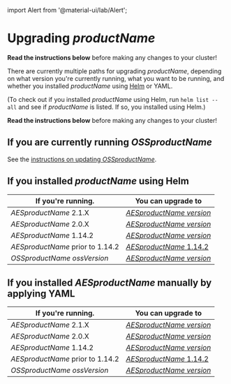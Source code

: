 import Alert from '@material-ui/lab/Alert';

# Upgrading $productName$

<Alert severity="warning">
  <b>Read the instructions below</b> before making any changes to your cluster!
</Alert>

There are currently multiple paths for upgrading $productName$, depending on what version you're currently
running, what you want to be running, and whether you installed $productName$ using [Helm](../helm) or
YAML.

(To check out if you installed $productName$ using Helm, run `helm list --all` and see if
$productName$ is listed. If so, you installed using Helm.)

<Alert severity="warning">
  <b>Read the instructions below</b> before making any changes to your cluster!
</Alert>

## If you are currently running $OSSproductName$

See the [instructions on updating $OSSproductName$](../../../../../emissary/$ossDocsVersion$/topics/install/migration-matrix).

## If you installed $productName$ using Helm

| If you're running.               | You can upgrade to                                                           |
|----------------------------------|------------------------------------------------------------------------------|
| $AESproductName$ 2.1.X           | [$AESproductName$ $version$](../upgrade/helm/edge-stack-2.1/edge-stack-2.2)  |
| $AESproductName$ 2.0.X           | [$AESproductName$ $version$](../upgrade/helm/edge-stack-2.0/edge-stack-2.2)  |
| $AESproductName$ 1.14.2          | [$AESproductName$ $version$](../upgrade/helm/edge-stack-1.14/edge-stack-2.2) |
| $AESproductName$ prior to 1.14.2 | [$AESproductName$ 1.14.2](../../../../1.14/topics/install/upgrading)         |
| $OSSproductName$ $ossVersion$    | [$AESproductName$ $version$](../upgrade/helm/emissary-2.2/edge-stack-2.2)    |

## If you installed $AESproductName$ manually by applying YAML

| If you're running.               | You can upgrade to                                                           |
|----------------------------------|------------------------------------------------------------------------------|
| $AESproductName$ 2.1.X           | [$AESproductName$ $version$](../upgrade/yaml/edge-stack-2.1/edge-stack-2.2)  |
| $AESproductName$ 2.0.X           | [$AESproductName$ $version$](../upgrade/yaml/edge-stack-2.0/edge-stack-2.2)  |
| $AESproductName$ 1.14.2          | [$AESproductName$ $version$](../upgrade/yaml/edge-stack-1.14/edge-stack-2.2) |
| $AESproductName$ prior to 1.14.2 | [$AESproductName$ 1.14.2](../../../../1.14/topics/install/upgrading)         |
| $OSSproductName$ $ossVersion$    | [$AESproductName$ $version$](../upgrade/yaml/emissary-2.2/edge-stack-2.2)    |
